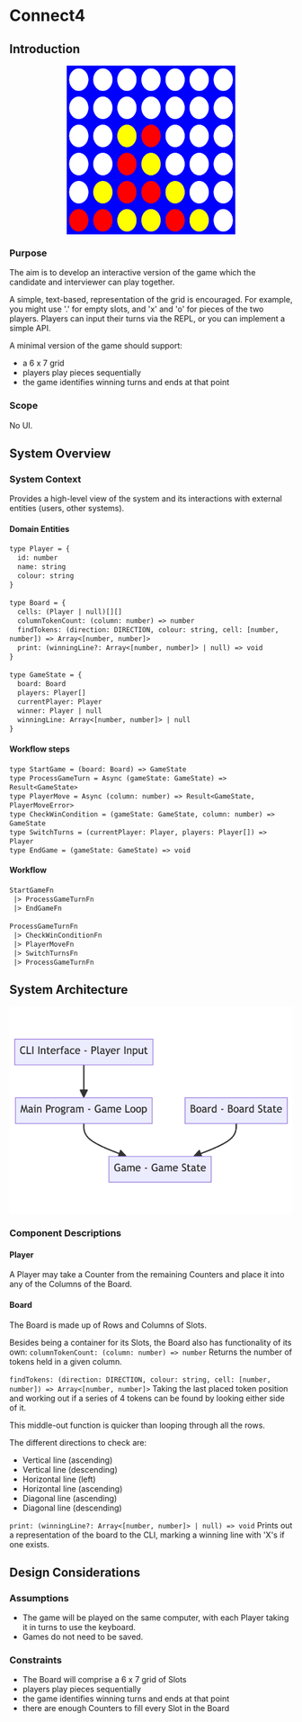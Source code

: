 # Connect4

## Introduction

<div style="text-align: center;">
    <img src="connect4_board.svg" style="display:block; margin-left:auto; margin-right:auto;" width='300px' height='300px'/>
</div>

### Purpose
The aim is to develop an interactive version of the game which the candidate and interviewer
can play together.

A simple, text-based, representation of the grid is encouraged. For example, you might use '.' for empty slots, and 'x' and 'o' for pieces of the two players. Players can input their turns via the REPL, or you can implement a simple API.

A minimal version of the game should support:
- a 6 x 7 grid
- players play pieces sequentially
- the game identifies winning turns and ends at that point

### Scope
No UI.


## System Overview

### System Context
Provides a high-level view of the system and its interactions with external entities (users, other systems).

#### Domain Entities
```
type Player = {
  id: number
  name: string
  colour: string
}

type Board = {
  cells: (Player | null)[][]
  columnTokenCount: (column: number) => number
  findTokens: (direction: DIRECTION, colour: string, cell: [number, number]) => Array<[number, number]>
  print: (winningLine?: Array<[number, number]> | null) => void
}

type GameState = {
  board: Board
  players: Player[]
  currentPlayer: Player
  winner: Player | null
  winningLine: Array<[number, number]> | null
}
```

#### Workflow steps
```
type StartGame = (board: Board) => GameState
type ProcessGameTurn = Async (gameState: GameState) => Result<GameState>
type PlayerMove = Async (column: number) => Result<GameState, PlayerMoveError>
type CheckWinCondition = (gameState: GameState, column: number) => GameState
type SwitchTurns = (currentPlayer: Player, players: Player[]) => Player
type EndGame = (gameState: GameState) => void
```

#### Workflow
```
StartGameFn
 |> ProcessGameTurnFn
 |> EndGameFn

ProcessGameTurnFn
 |> CheckWinConditionFn
 |> PlayerMoveFn
 |> SwitchTurnsFn
 |> ProcessGameTurnFn
```


## System Architecture
<div style="text-align: center;">
    <img src="diagrams/architecture.png" style="display:block; margin-left:auto; margin-right:auto;" />
</div>

### Component Descriptions

#### Player
A Player may take a Counter from the remaining Counters and place it into any of the Columns of the Board.

#### Board
The Board is made up of Rows and Columns of Slots.

Besides being a container for its Slots, the Board also has functionality of its own:
  `columnTokenCount: (column: number) => number`
  Returns the number of tokens held in a given column.

  `findTokens: (direction: DIRECTION, colour: string, cell: [number, number]) => Array<[number, number]>`
  Taking the last placed token position and working out if a series of 4 tokens can be found by looking either side of it.

  This middle-out function is quicker than looping through all the rows.

  The different directions to check are:
  - Vertical line (ascending)
  - Vertical line (descending)
  - Horizontal line (left)
  - Horizontal line (ascending)
  - Diagonal line (ascending)
  - Diagonal line (descending)

  `print: (winningLine?: Array<[number, number]> | null) => void`
  Prints out a representation of the board to the CLI, marking a winning line with 'X's if one exists.


## Design Considerations
### Assumptions
- The game will be played on the same computer, with each Player taking it in turns to use the keyboard.
- Games do not need to be saved.

### Constraints
- The Board will comprise a 6 x 7 grid of Slots
- players play pieces sequentially
- the game identifies winning turns and ends at that point
- there are enough Counters to fill every Slot in the Board

